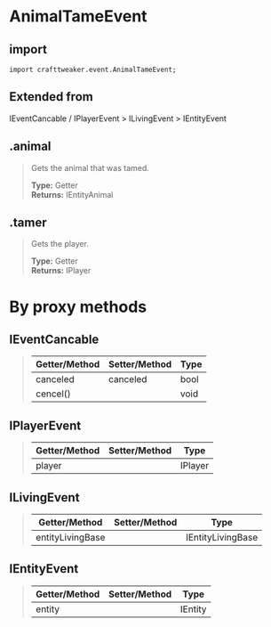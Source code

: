 # AnimalTameEvent

## import
`import crafttweaker.event.AnimalTameEvent;`

## Extended from

IEventCancable / IPlayerEvent > ILivingEvent > IEntityEvent

## .animal
> Gets the animal that was tamed.
>
> **Type:** Getter  
> **Returns:** IEntityAnimal

## .tamer
> Gets the player.
>
> **Type:** Getter  
> **Returns:** IPlayer

# By proxy methods

## IEventCancable
> | Getter/Method   | Setter/Method     | Type                  |
> |-----------------|-------------------|-----------------------|
> | canceled        | canceled          | bool                  |
> | cencel()        |                   | void                  |

## IPlayerEvent
> | Getter/Method   | Setter/Method     | Type                  |
> |-----------------|-------------------|-----------------------|
> | player          |                   | IPlayer               |

## ILivingEvent
> | Getter/Method   | Setter/Method     | Type                  |
> |-----------------|-------------------|-----------------------|
> | entityLivingBase|                   | IEntityLivingBase     |

## IEntityEvent
> | Getter/Method   | Setter/Method     | Type                  |
> |-----------------|-------------------|-----------------------|
> | entity          |                   | IEntity               |